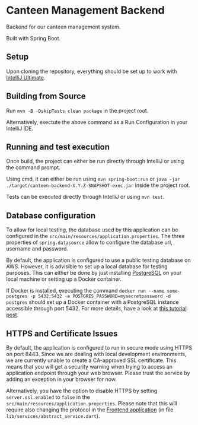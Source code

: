 # Canteen Management Backend
Backend for our canteen management system.

Built with Spring Boot.

## Setup
Upon cloning the repository, everything should be set up to work with [IntelliJ Ultimate](https://www.jetbrains.com/idea/download/).

## Building from Source
Run `mvn -B -DskipTests clean package` in the project root.

Alternatively, exectute the above command as a Run Configuration in your IntelliJ IDE.

## Running and test execution
Once build, the project can either be run directly through IntelliJ or using the command prompt.

Using cmd, it can either be run using `mvn spring-boot:run` or `java -jar ./target/canteen-backend-X.Y.Z-SNAPSHOT-exec.jar` inside the project root.

Tests can be executed directly through IntelliJ or using `mvn test`.

## Database configuration
To allow for local testing, the database used by this application can be configured in the `src/main/resources/application.properties`. The three properties of `spring.datasource` allow to configure the database url, username and password. 

By default, the application is configured to use a public testing database on AWS. However, it is advisible to set up a local database for testing purposes. This can either be done by just installing [PostgreSQL](https://www.postgresql.org/download/) on your local machine or setting up a Docker container.

If Docker is installed, executing the command `docker run --name some-postgres -p 5432:5432 -e POSTGRES_PASSWORD=mysecretpassword -d postgres` should set up a Docker container with a PostgreSQL instance accessible through port 5432. For more details, have a look at [this tutorial post](https://www.optimadata.nl/blogs/1/n8dyr5-how-to-run-postgres-on-docker-part-1).

## HTTPS and Certificate Issues
By default, the application is configured to run in secure mode using HTTPS on port 8443. Since we are dealing with local development environments, we are currently unable to create a CA-approved SSL certificate. This means that you will get a security warning when trying to access an application endpoint through your web browser. Please trust the service by adding an exception in your browser for now.

Alternatively, you have the option to disable HTTPS by setting `server.ssl.enabled` to `false` in the `src/main/resources/application.properties`. Please note that this will require also changing the protocol in the [Frontend application](https://github.com/AAU-ASE-GroupC-WS2021/canteenMgmtFrontend) (in file `lib/services/abstract_service.dart`).
